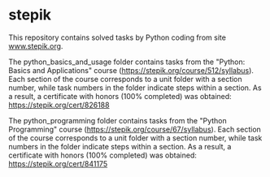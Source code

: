 # stepik

This repository contains solved tasks by Python coding from site www.stepik.org.

The python_basics_and_usage folder contains tasks from the "Python: Basics and Applications" course (https://stepik.org/course/512/syllabus). Each section of the course corresponds to a unit folder with a section number, while task numbers in the folder indicate steps within a section. As a result, a certificate with honors (100% completed) was obtained: 
https://stepik.org/cert/826188

The python_programming folder contains tasks from the "Python Programming" course (https://stepik.org/course/67/syllabus). Each section of the course corresponds to a unit folder with a section number, while task numbers in the folder indicate steps within a section. As a result, a certificate with honors (100% completed) was obtained: https://stepik.org/cert/841175
